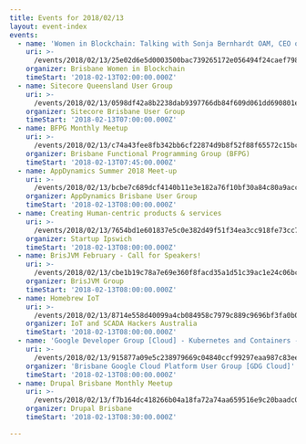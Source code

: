 ```yaml
---
title: Events for 2018/02/13
layout: event-index
events:
  - name: 'Women in Blockchain: Talking with Sonja Bernhardt OAM, CEO of ThoughtWare'
    uri: >-
      /events/2018/02/13/25e02d6e5d0003500bac739265172e056494f24caef7983647fdc1380f96ae25
    organizer: Brisbane Women in Blockchain
    timeStart: '2018-02-13T02:00:00.000Z'
  - name: Sitecore Queensland User Group
    uri: >-
      /events/2018/02/13/0598df42a8b2238dab9397766db84f609d061dd690801e11fd0d770d21d3556a
    organizer: Sitecore Brisbane User Group
    timeStart: '2018-02-13T07:00:00.000Z'
  - name: BFPG Monthly Meetup
    uri: >-
      /events/2018/02/13/c74a43fee8fb342bb6cf22874d9b8f52f88f65572c15bce97fd3af8c3424103d
    organizer: Brisbane Functional Programming Group (BFPG)
    timeStart: '2018-02-13T07:45:00.000Z'
  - name: AppDynamics Summer 2018 Meet-up
    uri: >-
      /events/2018/02/13/bcbe7c689dcf4140b11e3e182a76f10bf30a84c80a9acc2cf7694d20a27a888f
    organizer: AppDynamics Brisbane User Group
    timeStart: '2018-02-13T08:00:00.000Z'
  - name: Creating Human-centric products & services
    uri: >-
      /events/2018/02/13/7654bd1e601837e5c0e382d49f51f34ea3cc918fe73cc7439c89755774cc64bc
    organizer: Startup Ipswich
    timeStart: '2018-02-13T08:00:00.000Z'
  - name: BrisJVM February - Call for Speakers!
    uri: >-
      /events/2018/02/13/cbe1b19c78a7e69e360f8facd35a1d51c39ac1e24c06bc95f1a13619ed0d73c6
    organizer: BrisJVM Group
    timeStart: '2018-02-13T08:00:00.000Z'
  - name: Homebrew IoT
    uri: >-
      /events/2018/02/13/8714e558d40099a4cb084958c7979c889c9696bf3fa0b0cc1dfa93bd58c398de
    organizer: IoT and SCADA Hackers Australia
    timeStart: '2018-02-13T08:00:00.000Z'
  - name: 'Google Developer Group [Cloud] - Kubernetes and Containers - Session 2'
    uri: >-
      /events/2018/02/13/915877a09e5c238979669c04840ccf99297eaa987c83ee11a4a1f259c70ab43b
    organizer: 'Brisbane Google Cloud Platform User Group [GDG Cloud]'
    timeStart: '2018-02-13T08:00:00.000Z'
  - name: Drupal Brisbane Monthly Meetup
    uri: >-
      /events/2018/02/13/f7b164dc418266b04a18fa72a74aa659516e9c20baadc06400977918e9d72fd9
    organizer: Drupal Brisbane
    timeStart: '2018-02-13T08:30:00.000Z'

---
```

